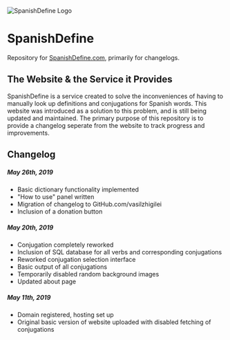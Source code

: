 ![SpanishDefine Logo](https://www.spanishdefine.com/resources/logo/spanishdefine_logo_header.png)

SpanishDefine
===============
Repository for [SpanishDefine.com](https://spanishdefine.com), primarily for changelogs.

The Website & the Service it Provides
-------------------------------------
SpanishDefine is a service created to solve the inconveniences of having to manually look up definitions and conjugations for Spanish words. This website was introduced as a solution to this problem, and is still being updated and maintained. The primary purpose of this repository is to provide a changelog seperate from the website to track progress and improvements.

Changelog
---------

##### May 26th, 2019
* Basic dictionary functionality implemented
* "How to use" panel written
* Migration of changelog to GitHub.com/vasilzhigilei
* Inclusion of a donation button
##### May 20th, 2019
* Conjugation completely reworked
* Inclusion of SQL database for all verbs and corresponding conjugations
* Reworked conjugation selection interface
* Basic output of all conjugations
* Temporarily disabled random background images
* Updated about page
##### May 11th, 2019
* Domain registered, hosting set up
* Original basic version of website uploaded with disabled fetching of conjugations

